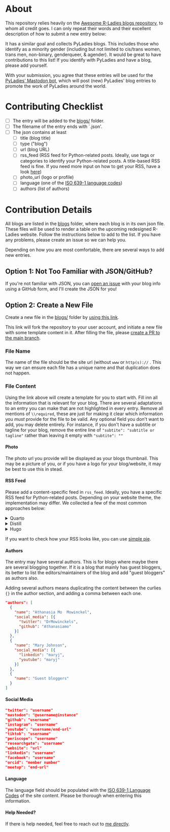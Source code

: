 # About 

This repository relies heavily on the [Awesome R-Ladies blogs repository](https://github.com/rladies/awesome-rladies-blogs), to whom all credit goes. I can only repeat their words and their excellent description of how to submit a new entry below:

It has a similar goal and collects PyLadies blogs. This includes those who identify as a minority gender (including but not limited to cis/trans women, trans men, non-binary, genderqueer, & agender). It would be great to have contributions to this list! If you identify with PyLadies and have a blog, please add yourself.

With your submission, you agree that these entries will be used for the [PyLadies' Mastodon bot](https://botsin.space/@pyladies_bot), which will post (new) PyLadies' blog entries to promote the work of PyLadies around the world. 

# Contributing Checklist

 - [ ] The entry will be added to the [blogs/](blogs/) folder.
 - [ ] The filename of the entry ends with `.json'.
 - [ ] The json contains at least 
     - [ ] title (blog title)
     - [ ] type ("blog")
     - [ ] url (blog URL)
     - [ ] rss_feed (RSS feed for Python-related posts. Ideally, use tags or categories to identify your Python-related posts. A title-based RSS feed is fine. If you need more input on how to get your RSS, have a look [here](https://zapier.com/blog/how-to-find-rss-feed-url/))
     - [ ] photo_url (logo or profile)
     - [ ] language (one of the [ISO 639-1 language codes](https://www.w3schools.com/tags/ref_language_codes.asp))
     - [ ] authors (list of authors)

# Contribution Details

All blogs are listed in the [blogs](blogs/) folder, where each blog is in its own json file. These files will be used to render a table on the upcoming redesigned R-Ladies website. Follow the instructions below to add to the list. If you have any problems, please create an issue so we can help you.

Depending on how you are most comfortable, there are several ways to add new entries. 

## Option 1: Not Too Familiar with JSON/GitHub?

If you're not familiar with JSON, you can [open an issue](https://github.com/cosimameyer/awesome-pyladies-blogs/issues/new/choose) with your blog info using a GitHub form, and I'll create the JSON for you!

## Option 2: Create a New File

Create a new file in the [blogs/](blogs/) folder by [using this link](https://github.com/cosimameyer/awesome-pyladies-blogs/new/main/?filename=blogs/your-blog-url.com.json&value=%7B%0A%20%20%22title%22%3A%20%22Your%20title%22%2C%20%2F%2Frequired%0A%20%20%22subtitle%22%3A%20%22subtitle%20or%20tagline%22%2C%20%2F%2Foptional%0A%20%20%22type%22%3A%20%22blog%22%2C%20%2F%2Frequired%0A%20%20%22url%22%3A%20%22https%3A%2F%2Fyour_blog.com%22%2C%20%2F%2Frequired%0A%20%20%22photo_url%22%3A%20%22https%3A%2F%2Fyour_blog.com%2Fyour_photo.png%22%2C%20%2F%2Frequired%0A%20%20%22description%22%3A%20%22Short%20description%20of%20what%20you%20blog%20about%22%2C%0A%20%20%22language%22%3A%20%22en%22%2C%20%2F%2Frequired%0A%20%20%22rss_feed%22%3A%20%22%5Burl%5D%2Ffile.xml%22%2C%20%2F%2Frequired%0A%20%20%22authors%22%3A%20%5B%20%2F%2Frequired%0A%20%20%20%20%7B%0A%20%20%20%20%20%20%22name%22%3A%20%22Your%20Name%22%2C%20%2F%2Frequired%0A%20%20%20%20%20%20%22social_media%22%3A%20%5B%7B%0A%20%20%20%20%20%20%20%20%20%22twitter%22%3A%20%22username%22%2C%0A%20%20%20%20%20%20%20%20%20%22mastodon%22%3A%20%22%40username%40server.org%22%2C%0A%20%20%20%20%20%20%20%20%20%22github%22%3A%20%22username%22%2C%0A%20%20%20%20%20%20%20%20%20%22instagram%22%3A%20%22username%22%2C%0A%20%20%20%20%20%20%20%20%20%22youtube%22%3A%20%22username%2Fend-url%22%2C%0A%20%20%20%20%20%20%20%20%20%22tiktok%22%3A%20%22username%22%2C%0A%20%20%20%20%20%20%20%20%20%22periscope%22%3A%20%22username%22%2C%0A%20%20%20%20%20%20%20%20%20%22researchgate%22%3A%20%22username%22%2C%0A%20%20%20%20%20%20%20%20%20%22website%22%3A%20%22url%22%2C%0A%20%20%20%20%20%20%20%20%20%22linkedin%22%3A%20%22username%22%2C%0A%20%20%20%20%20%20%20%20%20%22facebook%22%3A%20%22username%22%2C%0A%20%20%20%20%20%20%20%20%20%22orcid%22%3A%20%22member%20number%22%2C%0A%20%20%20%20%20%20%20%20%20%22meetup%22%3A%20%22end-url%22%0A%20%20%20%20%20%20%7D%5D%0A%20%20%20%20%7D%0A%20%20%5D%0A%7D).

This link will fork the repository to your user account, and initiate a new file with some template content in it. After filling the file, please [create a PR to the main branch](https://docs.github.com/en/pull-requests/collaborating-with-pull-requests/proposing-changes-to-your-work-with-pull-requests/creating-a-pull-request).

### File Name

The name of the file should be the site url (without `www` or `http(s)://` . This way we can ensure each file has a unique name and that duplication does not happen.

### File Content

Using the link above will create a template for you to start with.
Fill inn all the information that is relevant for your blog.
There are several adaptations to an entry you can make that are not highlighted in every entry.
Remove all mentions of `\\required`, these are just for making it clear which information you _must_ provide for the file to be valid.
Any optional field you don't want to add, you may delete entirely.
For instance, if you don't have a subtitle or tagline for your blog, remove the entire line of `"subtite": "subtitle or tagline"` rather than leaving it empty with `"subtite": ""`

#### Photo

The photo url you provide will be displayed as your blogs thumbnail. 
This may be a picture of you, or if you have a logo for your blog/website, it may be best to use this in stead.


#### RSS Feed

Please add a content-specific feed in `rss_feed`. Ideally, you have a specific RSS feed for Python-related posts. Depending on your website theme, the implementation may differ. We collected a few of the most common approaches below: 

<details><summary>Quarto</summary>
- Change the code in `index.qmd` as (under listing, also described [here](https://quarto.org/docs/websites/website-blog.html#rss-feed)):

  ```
  feed:
    categories: [Python]
    
  ```
  
- Note to new users that the category names will be the names of your category tags used in the blogs (not `posts`, which are the posts folder for Quarto blogs)
- Then provide the RSS feed links as, `[url]/blog/index-r.xml` for R category posts (`[url]/blog/index.xml` will be the RSS feed link for main posts only)

</details>

<details><summary>Distill</summary>
There is currently a [workaround](https://github.com/rladies/awesome-rladies-blogs/pull/54#issuecomment-1501263818) for adding RSS feeds in distill that works as follows:

- In distill, there is a categories folder generated when a post is rendered which gets deleted when the blog is rendered
- Store the folder and add it later because we need a categories folder, containing each specified category with an `index.xml` for each category
</details>

<details><summary>Hugo</summary>
###### Hugo Academic

- Apparently the RSS feed is enabled by default and you can access it by using the field `category` in the YAML of your posts
- Further readings for [Hugo Academic](https://cosimameyer.com/post/adding-your-hugo-academic-blog-to-r-bloggers-and-python-bloggers/)

###### Hugo Portio

- Copy and paste the content of [this file](https://github.com/gohugoio/hugo/blob/master/tpl/tplimpl/embedded/templates/_default/rss.xml) (it’s Hugo’s default RSS settings)
- Store it under `layouts/_default/rss.xml` (if there is no file, you need to create this one).
- Exchange one line. Instead of `<description>{{ .Summary | html }}</description>`, we want `<description>{{ .Content | html }}</description>` (it’s at the very bottom of the file). This way, you RSS feed doesn’t show an excerpt but the full text.
- More about [Hugo Portio](https://cosimameyer.com/post/adding-your-hugo-academic-blog-to-r-bloggers-and-python-bloggers/)
</details>

If you want to check how your RSS looks like, you can use [simple pie](https://simplepie.org/demo/).


#### Authors

The entry may have several authors. This is for blogs where maybe there are several blogging together. If it is a blog that mainly has guest bloggers, its better to list the editors/maintainers of the blog and add "guest bloggers" as authors also.

Adding several authors means duplicating the content between the curlies `{}` in the author section, and adding a comma between each one.

```json
"authors": [
  {
    "name": "Athanasia Mo  Mowinckel",
    "social_media": [{
      "twitter": "DrMowinckels",
      "github": "Athanasiamo"
    }]
  },
  {
    "name": "Mary Johnson",
    "social_media": [{
      "linkedin": "maryj",
      "youtube": "maryj"
    }]
  },
  {
    "name": "Guest bloggers"
  }
]
```

#### Social Media

```json
"twitter": "username"
"mastodon": "@username@instance"
"github": "username"
"instagram": "username"
"youtube": "username/end-url"
"tiktok": "username"
"periscope": "username"
"researchgate": "username"
"website": "url"
"linkedin": "username"
"facebook": "username"
"orcid": "member number"
"meetup": "end-url"
```

#### Language
The language field should be populated with the [ISO 639-1 Language Codes](https://www.w3schools.com/tags/ref_language_codes.asp) of the site content.
Please be thorough when entering this information.

#### Help Needed?

If there is help needed, feel free to reach out to [me directly](mailto:contact@cosimameyer.com).
